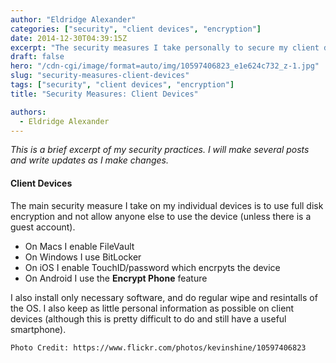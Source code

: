 ```yaml
---
author: "Eldridge Alexander"
categories: ["security", "client devices", "encryption"]
date: 2014-12-30T04:39:15Z
excerpt: "The security measures I take personally to secure my client devices."
draft: false
hero: "/cdn-cgi/image/format=auto/img/10597406823_e1e624c732_z-1.jpg"
slug: "security-measures-client-devices"
tags: ["security", "client devices", "encryption"]
title: "Security Measures: Client Devices"

authors:
  - Eldridge Alexander
---
```


*This is a brief excerpt of my security practices. I will make several posts and write updates as I make changes.*

#### Client Devices

The main security measure I take on my individual devices is to use full disk encryption and not allow anyone else to use the device (unless there is a guest account).

* On Macs I enable FileVault
* On Windows I use BitLocker
* On iOS I enable TouchID/password which encrpyts the device
* On Android I use the **Encrypt Phone** feature

I also install only necessary software, and do regular wipe and resintalls of the OS. I also keep as little personal information as possible on client devices (although this is pretty difficult to do and still have a useful smartphone).


`Photo Credit: https://www.flickr.com/photos/kevinshine/10597406823`